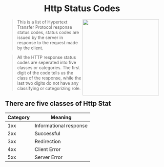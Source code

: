 <h1 align="center">Http Status Codes</h1>

[<img src="https://res.cloudinary.com/ngleadersdb/image/upload/w_200,h_100,v1584474698/it_huyjrx.png" align="right" width="250" height="">](https://github.com/afolorunso/)

> This is a list of Hypertext Transfer Protocol response status codes, status codes are issued by the server in response to the request made by the  client.

> All the  HTTP response status codes are seperated into five classes or categories. The first digit of the code tells us the class of the response, while the last two digits do not have any classifying or categorizing role.

## There are five classes of Http Stat
| Category | Meaning |
| --- | --- |
| 1xx | Informational response |
| 2xx  | Successful |
| 3xx  | Redirection |
| 4xx  | Client Error |
| 5xx  | Server Error |